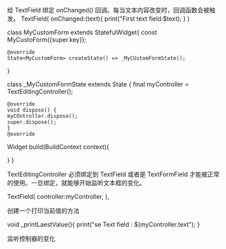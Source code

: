 
给 TextField 绑定 onChanged() 回调。每当文本内容改变时，回调函数会被触发。
TextField(
onChanged:(text){
print("First text field:$text);
}
)



class MyCustomForm extends StatefulWidget{
const MyCustoForm({super.key});

    @override
    State<MyCustomForm> createState() => _MyCUstomFormState();
}

class _MyCustomFormState extends State<MyCustomForm> {
    final myController = TextEditingController();


    @override
    void dispose() {
    myCOntroller.dispose();
    super.dispose();
    }
    @override
Widget build(BuildContext context){
    
}
}

TextEditingController 必须绑定到 TextField 或者是 TextFormField 才能被正常的使用。一旦绑定，就能够开始监听文本框的变化。

TextField(
controller:myController,
),

创建一个打印当前值的方法

void _printLaestValue(){
    print("se Text field : $(myController.text");
}

监听控制器的变化